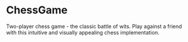 # ChessGame
Two-player chess game - the classic battle of wits. Play against a friend with this intuitive and visually appealing chess implementation.
